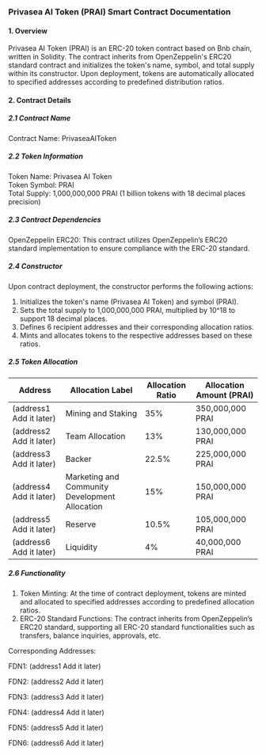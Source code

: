 ### Privasea AI Token (PRAI) Smart Contract Documentation

#### 1. Overview
Privasea AI Token (PRAI) is an ERC-20 token contract based on Bnb chain, written in Solidity. The contract inherits from OpenZeppelin's ERC20 standard contract and initializes the token's name, symbol, and total supply within its constructor. Upon deployment, tokens are automatically allocated to specified addresses according to predefined distribution ratios.

#### 2. Contract Details

##### 2.1 Contract Name
Contract Name: PrivaseaAIToken

##### 2.2 Token Information
Token Name: Privasea AI Token  
Token Symbol: PRAI  
Total Supply: 1,000,000,000 PRAI (1 billion tokens with 18 decimal places precision)

##### 2.3 Contract Dependencies
OpenZeppelin ERC20: This contract utilizes OpenZeppelin’s ERC20 standard implementation to ensure compliance with the ERC-20 standard.

##### 2.4 Constructor
Upon contract deployment, the constructor performs the following actions:
1. Initializes the token's name (Privasea AI Token) and symbol (PRAI).
2. Sets the total supply to 1,000,000,000 PRAI, multiplied by 10^18 to support 18 decimal places.
3. Defines 6 recipient addresses and their corresponding allocation ratios.
4. Mints and allocates tokens to the respective addresses based on these ratios.

##### 2.5 Token Allocation

| Address                    | Allocation Label                        | Allocation Ratio | Allocation Amount (PRAI) |
|----------------------------|-----------------------------------------|------------------|--------------------------|
| (address1  Add it later)   | Mining and Staking                      | 35%              | 350,000,000 PRAI         |
| (address2  Add it later)   | Team Allocation                         | 13%              | 130,000,000 PRAI         |
| (address3  Add it later)   | Backer                                  | 22.5%            | 225,000,000 PRAI         |
| (address4  Add it later)   | Marketing and Community Development Allocation | 15%       | 150,000,000 PRAI         |
| (address5  Add it later)   | Reserve                                 | 10.5%            | 105,000,000 PRAI         |
| (address6  Add it later)   | Liquidity                               | 4%               | 40,000,000 PRAI          |


##### 2.6 Functionality
1. Token Minting: At the time of contract deployment, tokens are minted and allocated to specified addresses according to predefined allocation ratios.
2. ERC-20 Standard Functions: The contract inherits from OpenZeppelin’s ERC20 standard, supporting all ERC-20 standard functionalities such as transfers, balance inquiries, approvals, etc.

Corresponding Addresses:

FDN1: (address1  Add it later) 

FDN2: (address2  Add it later)

FDN3: (address3  Add it later)

FDN4: (address4  Add it later) 

FDN5: (address5  Add it later)

FDN6: (address6  Add it later) 
